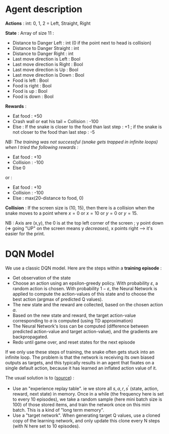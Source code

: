 # Agent description

**Actions** : int: 0, 1, 2 = Left, Straight, Right

**State** : Array of size 11 :

- Distance to Danger Left : int (0 if the point next to head is collision)
- Distance to Danger Straight : int
- Distance to Danger Right : int
- Last move direction is Left : Bool
- Last move direction is Right : Bool
- Last move direction is Up : Bool
- Last move direction is Down : Bool
- Food is left : Bool
- Food is right : Bool
- Food is up : Bool
- Food is down : Bool

**Rewards** :   
- Eat food : +50
- Crash wall or eat his tail = Collision : -100
- Else : If the snake is closer to the food than last step : +1 ; if the snake is not closer to the food than last step : -5

_NB: The training was not successful (snake gets trapped in infinite loops) when I tried the following rewards :_

- Eat food : +10
- Collision : -100
- Else 0

or : 

- Eat food : +10
- Collision : -100
- Else : max(20-distance to food, 0)

**Collision** : If the screen size is (10, 15), then there is a collision when the snake moves to a point where $x = 0$ or $x = 10$ or $y = 0$ or $y = 15$.

NB : Axis are (x,y), the 0 is at the top left corner of the screen ; y point down (=> going "UP" on the screen means y _decreases_), x points right --> it's easier for the print.

# DQN Model

We use a classic DQN model. Here are the steps within a **training episode** : 

- Get observation of the state
- Choose an action using an epsilon-greedy policy. With probability $\varepsilon$, a random action is chosen. With probability $1 - \varepsilon$, the Neural Network is applied to compute the action-values of this state and to choose the best action (argmax of predicted Q values).
- The new state and the reward are collected, based on the chosen action $a$.
- Based on the new state and reward, the target action-value corresponding to $a$ is computed (using TD approximation)
- The Neural Network's loss can be computed (difference between predicted action-value and target action-value), and the gradients are backpropagated.
- Redo until game over, and reset states for the next episode

If we only use these steps of training, the snake often gets stuck into an infinite loop. The problem is that the network is receiving its own biased outputs as targets, and this typically results in an agent that fixates on a single default action, because it has learned an inflated action value of it.

The usual solution is to ([source](https://ai.stackexchange.com/questions/13202/reinforcement-learning-to-play-snake-network-seems-to-not-get-trained-at-all)) : 
- Use an "experience replay table". ie we store all $s, a, r, s^'$ (state, action, reward, next state) in memory. Once in a while (the frequency here is set to every 10 episodes), we take a random sample (here mini batch size is 100) of those stored items, and train the network once on this mini batch. This is a kind of "long term memory".
- Use a "target network". When generating target Q values, use a cloned copy of the learning network, and only update this clone every N steps (with N here set to 10 episodes).